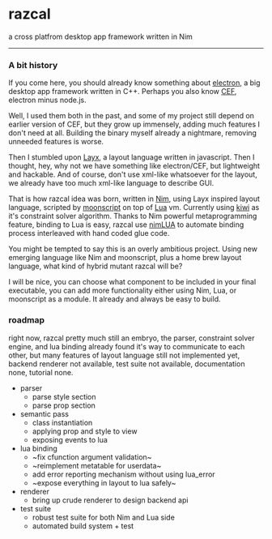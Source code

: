 # razcal

a cross platfrom desktop app framework written in Nim

---

### A bit history

If you come here, you should already know something about [electron](https://electron.atom.io/), 
a big desktop app framework written in C++. 
Perhaps you also know [CEF](https://bitbucket.org/chromiumembedded/cef), electron minus node.js.

Well, I used them both in the past, and some of my project still depend on earlier version of CEF, 
but they grow up immensely, adding much features I don't need at all. 
Building the binary myself already a nightmare, removing unneeded features is worse.

Then I stumbled upon [Layx](https://github.com/layxlang/layx), a layout language written in javascript. 
Then I thought, hey, why not we have something like electron/CEF, but lightweight and hackable. 
And of course, don't use xml-like whatsoever for the layout, 
we already have too much xml-like language to describe GUI.

That is how razcal idea was born, written in [Nim](https://nim-lang.org/), 
using Layx inspired layout language, scripted by [moonscript](https://moonscript.org/) 
on top of [Lua](https://www.lua.org/) vm. 
Currently using [kiwi](https://github.com/yglukhov/kiwi) as it's constraint solver algorithm.
Thanks to Nim powerful metaprogramming feature, binding to Lua is easy, 
razcal use [nimLUA](https://github.com/jangko/nimLUA) to automate binding process 
interleaved with hand coded glue code.

You might be tempted to say this is an overly ambitious project.
Using new emerging language like Nim and moonscript, 
plus a home brew layout language, what kind of hybrid mutant razcal will be?

I will be nice, you can choose what component to be included in your final executable, 
you can add more functionality either using Nim, Lua, or moonscript as a module. 
It already and always be easy to build. 
### roadmap

right now, razcal pretty much still an embryo, 
the parser, constraint solver engine, 
and lua binding already found it's way to communicate to each other,
but many features of layout language still not implemented yet, 
backend renderer not available, test suite not available,
documentation none, tutorial none.

* parser
  * parse style section
  * parse prop section
* semantic pass
  * class instantiation
  * applying prop and style to view
  * exposing events to lua
* lua binding
  * ~fix cfunction argument validation~
  * ~reimplement metatable for userdata~
  * add error reporting mechanism without using lua_error
  * ~expose everything in layout to lua safely~
* renderer
  * bring up crude renderer to design backend api
* test suite
  * robust test suite for both Nim and Lua side
  * automated build system + test
